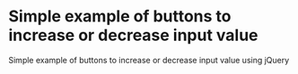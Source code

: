 # Simple example of buttons to increase or decrease input value
Simple example of buttons to increase or decrease input value using jQuery
